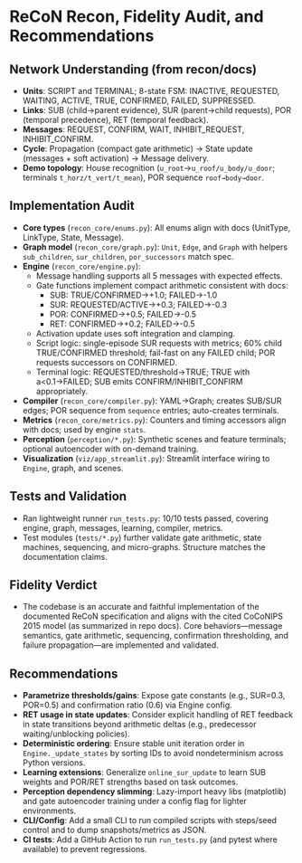 # ReCoN Recon, Fidelity Audit, and Recommendations

## Network Understanding (from recon/docs)
- **Units**: SCRIPT and TERMINAL; 8-state FSM: INACTIVE, REQUESTED, WAITING, ACTIVE, TRUE, CONFIRMED, FAILED, SUPPRESSED.
- **Links**: SUB (child→parent evidence), SUR (parent→child requests), POR (temporal precedence), RET (temporal feedback).
- **Messages**: REQUEST, CONFIRM, WAIT, INHIBIT_REQUEST, INHIBIT_CONFIRM.
- **Cycle**: Propagation (compact gate arithmetic) → State update (messages + soft activation) → Message delivery.
- **Demo topology**: House recognition (`u_root`→`u_roof/u_body/u_door`; terminals `t_horz/t_vert/t_mean`), POR sequence `roof→body→door`.

## Implementation Audit
- **Core types** (`recon_core/enums.py`): All enums align with docs (UnitType, LinkType, State, Message).
- **Graph model** (`recon_core/graph.py`): `Unit`, `Edge`, and `Graph` with helpers `sub_children`, `sur_children`, `por_successors` match spec.
- **Engine** (`recon_core/engine.py`):
  - Message handling supports all 5 messages with expected effects.
  - Gate functions implement compact arithmetic consistent with docs:
    - SUB: TRUE/CONFIRMED→+1.0; FAILED→-1.0
    - SUR: REQUESTED/ACTIVE→+0.3; FAILED→-0.3
    - POR: CONFIRMED→+0.5; FAILED→-0.5
    - RET: CONFIRMED→+0.2; FAILED→-0.5
  - Activation update uses soft integration and clamping.
  - Script logic: single-episode SUR requests with metrics; 60% child TRUE/CONFIRMED threshold; fail-fast on any FAILED child; POR requests successors on CONFIRMED.
  - Terminal logic: REQUESTED/threshold→TRUE; TRUE with a<0.1→FAILED; SUB emits CONFIRM/INHIBIT_CONFIRM appropriately.
- **Compiler** (`recon_core/compiler.py`): YAML→Graph; creates SUB/SUR edges; POR sequence from `sequence` entries; auto-creates terminals.
- **Metrics** (`recon_core/metrics.py`): Counters and timing accessors align with docs; used by engine `stats`.
- **Perception** (`perception/*.py`): Synthetic scenes and feature terminals; optional autoencoder with on-demand training.
- **Visualization** (`viz/app_streamlit.py`): Streamlit interface wiring to `Engine`, graph, and scenes.

## Tests and Validation
- Ran lightweight runner `run_tests.py`: 10/10 tests passed, covering engine, graph, messages, learning, compiler, metrics.
- Test modules (`tests/*.py`) further validate gate arithmetic, state machines, sequencing, and micro-graphs. Structure matches the documentation claims.

## Fidelity Verdict
- The codebase is an accurate and faithful implementation of the documented ReCoN specification and aligns with the cited CoCoNIPS 2015 model (as summarized in repo docs). Core behaviors—message semantics, gate arithmetic, sequencing, confirmation thresholding, and failure propagation—are implemented and validated.

## Recommendations
- **Parametrize thresholds/gains**: Expose gate constants (e.g., SUR=0.3, POR=0.5) and confirmation ratio (0.6) via Engine config.
- **RET usage in state updates**: Consider explicit handling of RET feedback in state transitions beyond arithmetic deltas (e.g., predecessor waiting/unblocking policies).
- **Deterministic ordering**: Ensure stable unit iteration order in `Engine._update_states` by sorting IDs to avoid nondeterminism across Python versions.
- **Learning extensions**: Generalize `online_sur_update` to learn SUB weights and POR/RET strengths based on task outcomes.
- **Perception dependency slimming**: Lazy-import heavy libs (matplotlib) and gate autoencoder training under a config flag for lighter environments.
- **CLI/Config**: Add a small CLI to run compiled scripts with steps/seed control and to dump snapshots/metrics as JSON.
- **CI tests**: Add a GitHub Action to run `run_tests.py` (and pytest where available) to prevent regressions.